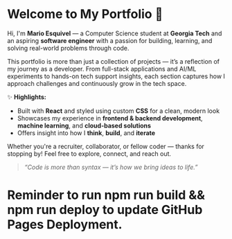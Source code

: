 # Welcome to My Portfolio 🚀

Hi, I'm **Mario Esquivel** — a Computer Science student at **Georgia Tech** and an aspiring **software engineer** with a passion for building, learning, and solving real-world problems through code.

This portfolio is more than just a collection of projects — it’s a reflection of my journey as a developer. From full-stack applications and AI/ML experiments to hands-on tech support insights, each section captures how I approach challenges and continuously grow in the tech space.

✨ **Highlights:**
- Built with **React** and styled using custom **CSS** for a clean, modern look
- Showcases my experience in **frontend & backend development**, **machine learning**, and **cloud-based solutions**
- Offers insight into how I **think**, **build**, and **iterate**

Whether you're a recruiter, collaborator, or fellow coder — thanks for stopping by! Feel free to explore, connect, and reach out.

> _“Code is more than syntax — it’s how we bring ideas to life.”_

# Reminder to run npm run build && npm run deploy to update GitHub Pages Deployment.